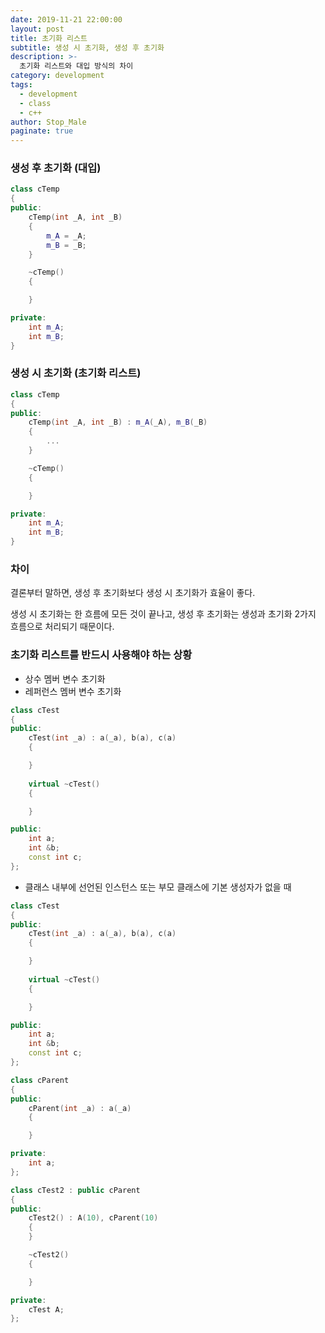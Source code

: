 ```yaml
---
date: 2019-11-21 22:00:00
layout: post
title: 초기화 리스트 
subtitle: 생성 시 초기화, 생성 후 초기화
description: >-
  초기화 리스트와 대입 방식의 차이
category: development
tags:
  - development
  - class
  - c++
author: Stop_Male
paginate: true
---
```


### 생성 후 초기화 (대입)

```c++
class cTemp
{
public:
    cTemp(int _A, int _B)
    {
        m_A = _A;
        m_B = _B;
    }

    ~cTemp()
    {

    }

private:
    int m_A;
    int m_B;
}
```

### 생성 시 초기화 (초기화 리스트)

```c++
class cTemp
{
public:
    cTemp(int _A, int _B) : m_A(_A), m_B(_B)
    {
        ...
    }

    ~cTemp()
    {

    }

private:
    int m_A;
    int m_B;
}
```

### 차이

결론부터 말하면, 생성 후 초기화보다 생성 시 초기화가 효율이 좋다.

생성 시 초기화는 한 흐름에 모든 것이 끝나고, 생성 후 초기화는 생성과 초기화 2가지 흐름으로 처리되기 때문이다.

### 초기화 리스트를 반드시 사용해야 하는 상황

* 상수 멤버 변수 초기화
* 레퍼런스 멤버 변수 초기화

```c++
class cTest
{
public:
	cTest(int _a) : a(_a), b(a), c(a)
	{

	}
	
	virtual ~cTest()
	{

	}

public:
	int a;
	int &b;
	const int c;
};
```

* 클래스 내부에 선언된 인스턴스 또는 부모 클래스에 기본 생성자가 없을 때

```c++
class cTest
{
public:
	cTest(int _a) : a(_a), b(a), c(a)
	{

	}
	
	virtual ~cTest()
	{

	}

public:
	int a;
	int &b;
	const int c;
};

class cParent
{
public:
	cParent(int _a) : a(_a)
	{

	}

private:
	int a;
};

class cTest2 : public cParent
{
public:
	cTest2() : A(10), cParent(10)
	{
	}

	~cTest2()
	{

	}

private:
	cTest A;
};
```


